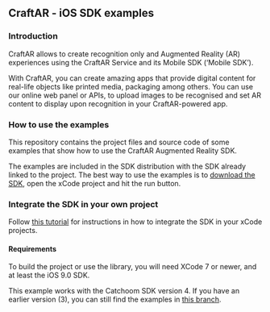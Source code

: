## CraftAR - iOS SDK examples

### Introduction

CraftAR allows to create recognition only and Augmented Reality (AR)
experiences using the CraftAR Service and its Mobile SDK (‘Mobile SDK’).

With CraftAR, you can create amazing apps that provide digital content
for real-life objects like printed media, packaging among others. You
can use our online web panel or APIs, to upload images to be recognised and set
AR content to display upon recognition in your CraftAR-powered
app.

### How to use the examples

This repository contains the project files and source code of some examples
that show how to use the CraftAR Augmented Reality SDK.

The examples are included in the SDK distribution with the SDK already linked to
the project. The best way to use the examples is to [download the SDK](http://catchoom.com/documentation/image-recognition-sdk/ios-image-recognition-sdk/), open the xCode
project and hit the run button.

### Integrate the SDK in your own project

Follow [this tutorial](http://support.catchoom.com/customer/portal/articles/1887554-tutorial-set-up-the-ios-project-in-xcode) for instructions in how to integrate the SDK in your xCode projects.

#### Requirements

To build the project or use the library, you will need XCode 7 or newer,
and at least the iOS 9.0 SDK.

This example works with the Catchoom SDK version 4. If you have an earlier version (3), you can still find the examples in [this branch](https://github.com/Catchoom/craftar-example-ios/tree/sdk-v3).
